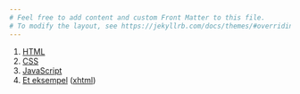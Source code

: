 ```yaml
---
# Feel free to add content and custom Front Matter to this file.
# To modify the layout, see https://jekyllrb.com/docs/themes/#overriding-theme-defaults
---
```


1. [HTML](HTML)
2. [CSS](CSS)
3. [JavaScript](JavaScript)
4. [Et eksempel](examples/index.html) ([xhtml](examples/index.xhtml))

